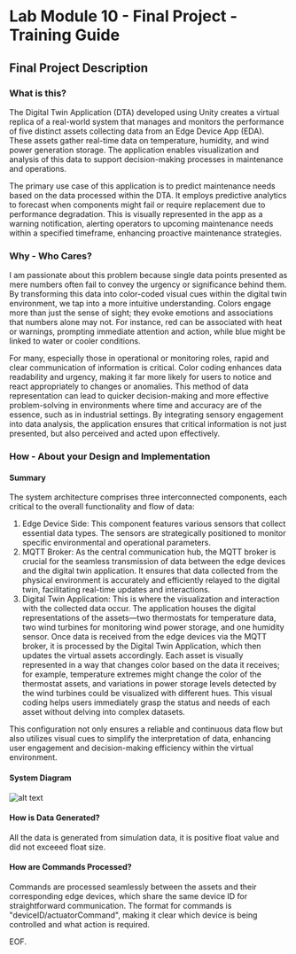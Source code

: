 # Lab Module 10 - Final Project - Training Guide


## Final Project Description

### What is this? 
The Digital Twin Application (DTA) developed using Unity creates a virtual replica of a real-world system that manages and monitors the performance of five distinct assets collecting data from an Edge Device App (EDA). These assets gather real-time data on temperature, humidity, and wind power generation storage. The application enables visualization and analysis of this data to support decision-making processes in maintenance and operations.

The primary use case of this application is to predict maintenance needs based on the data processed within the DTA. It employs predictive analytics to forecast when components might fail or require replacement due to performance degradation. This is visually represented in the app as a warning notification, alerting operators to upcoming maintenance needs within a specified timeframe, enhancing proactive maintenance strategies.


### Why - Who Cares? 

I am passionate about this problem because single data points presented as mere numbers often fail to convey the urgency or significance behind them. By transforming this data into color-coded visual cues within the digital twin environment, we tap into a more intuitive understanding. Colors engage more than just the sense of sight; they evoke emotions and associations that numbers alone may not. For instance, red can be associated with heat or warnings, prompting immediate attention and action, while blue might be linked to water or cooler conditions.


For many, especially those in operational or monitoring roles, rapid and clear communication of information is critical. Color coding enhances data readability and urgency, making it far more likely for users to notice and react appropriately to changes or anomalies. This method of data representation can lead to quicker decision-making and more effective problem-solving in environments where time and accuracy are of the essence, such as in industrial settings. By integrating sensory engagement into data analysis, the application ensures that critical information is not just presented, but also perceived and acted upon effectively.



### How - About your Design and Implementation

#### Summary

The system architecture comprises three interconnected components, each critical to the overall functionality and flow of data:

1. Edge Device Side: This component features various sensors that collect essential data types. The sensors are strategically positioned to monitor specific environmental and operational parameters.
2. MQTT Broker: As the central communication hub, the MQTT broker is crucial for the seamless transmission of data between the edge devices and the digital twin application. It ensures that data collected from the physical environment is accurately and efficiently relayed to the digital twin, facilitating real-time updates and interactions.
3. Digital Twin Application: This is where the visualization and interaction with the collected data occur. The application houses the digital representations of the assets—two thermostats for temperature data, two wind turbines for monitoring wind power storage, and one humidity sensor. Once data is received from the edge devices via the MQTT broker, it is processed by the Digital Twin Application, which then updates the virtual assets accordingly. Each asset is visually represented in a way that changes color based on the data it receives; for example, temperature extremes might change the color of the thermostat assets, and variations in power storage levels detected by the wind turbines could be visualized with different hues. This visual coding helps users immediately grasp the status and needs of each asset without delving into complex datasets.


This configuration not only ensures a reliable and continuous data flow but also utilizes visual cues to simplify the interpretation of data, enhancing user engagement and decision-making efficiency within the virtual environment.


#### System Diagram
![alt text](<DTA system-1.png>)


#### How is Data Generated?

All the data is generated from simulation data, it is positive float value and did not exceeed float size. 



#### How are Commands Processed?

Commands are processed seamlessly between the assets and their corresponding edge devices, which share the same device ID for straightforward communication. The format for commands is "deviceID/actuatorCommand", making it clear which device is being controlled and what action is required.



EOF.

